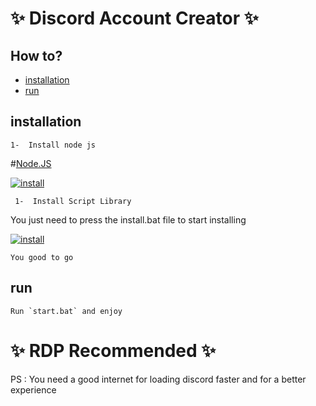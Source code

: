 # ✨ Discord Account Creator ✨





## How to?

- [installation](#install)
- [run](#run)


## installation

    1-  Install node js
   #[Node.JS](https://req.cool/docs/tutorial/quick-test/)
   
  
  [![install](https://th.bing.com/th/id/R.a3dc0c25c4d5a47b1c2209030e6e6a06?rik=z5AAVID6mXBLVA&pid=ImgRaw&r=0)]([https://nodei.co/npm/request](https://nodejs.org/en/download/))
  
     1-  Install Script Library
  You just need to press the install.bat file to start installing
  
  
 [![install](https://i.ibb.co/0DyPYC6/image.png)]([https://nodei.co/npm/request](https://nodejs.org/en/download/))
  

    You good to go


## run
    Run `start.bat` and enjoy

# ✨ RDP Recommended ✨


PS : You need a good internet for loading discord faster and for a better experience
